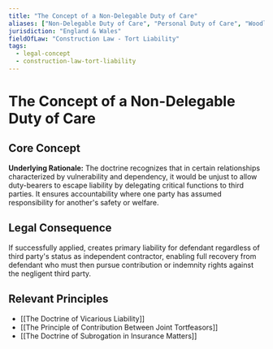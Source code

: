 ```yaml
---
title: "The Concept of a Non-Delegable Duty of Care"
aliases: ["Non-Delegable Duty of Care", "Personal Duty of Care", "Woodland v Essex Principle", "Duty to Ensure Care is Taken"]
jurisdiction: "England & Wales"
fieldOfLaw: "Construction Law - Tort Liability"
tags:
  - legal-concept
  - construction-law-tort-liability
---
```


# The Concept of a Non-Delegable Duty of Care

## Core Concept

**Underlying Rationale:** The doctrine recognizes that in certain relationships characterized by vulnerability and dependency, it would be unjust to allow duty-bearers to escape liability by delegating critical functions to third parties. It ensures accountability where one party has assumed responsibility for another's safety or welfare.

## Legal Consequence

If successfully applied, creates primary liability for defendant regardless of third party's status as independent contractor, enabling full recovery from defendant who must then pursue contribution or indemnity rights against the negligent third party.

## Relevant Principles

* [[The Doctrine of Vicarious Liability]]
* [[The Principle of Contribution Between Joint Tortfeasors]]
* [[The Doctrine of Subrogation in Insurance Matters]]
